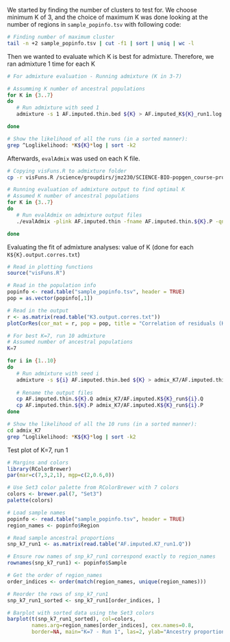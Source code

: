 We started by finding the number of clusters to test for. 
We choose minimum K of 3, and the choice of maximum K was done looking at the number of regions in `sample_popinfo.tsv` with following code: 

```bash
# Finding number of maximum cluster
tail -n +2 sample_popinfo.tsv | cut -f1 | sort | uniq | wc -l
```
Then we wanted to evaluate which K is best for admixture. Therefore, we ran admixture 1 time for each K

```bash
# For admixture evaluation - Running admixture (K in 3-7)

# Assumming K number of ancestral populations
for K in {3..7}
do
   # Run admixture with seed 1
   admixture -s 1 AF.imputed.thin.bed ${K} > AF.imputed_K${K}_run1.log

done

# Show the likelihood of all the runs (in a sorted manner):
grep ^Loglikelihood: *K${K}*log | sort -k2
```
Afterwards, `evalAdmix` was used on each K file.

```bash
# Copying visFuns.R to admixture folder
cp -r visFuns.R /science/groupdirs/jmz230/SCIENCE-BIO-popgen_course-project/Group2_ArcticFox/admixture/

# Running evaluation of admixture output to find optimal K
# Assumed K number of ancestral populations
for K in {3..7}
do
   # Run evalAdmix on admixture output files
   ./evalAdmix -plink AF.imputed.thin -fname AF.imputed.thin.${K}.P -qname AF.imputed.thin.${K}.Q -o K${K}.output.corres.txt

done
```

Evaluating the fit of admixture analyses: value of K (done for each `K${K}.output.corres.txt`)
```R
# Read in plotting functions
source("visFuns.R")

# Read in the population info
popinfo <- read.table("sample_popinfo.tsv", header = TRUE)
pop = as.vector(popinfo[,1])

# Read in the output 
r <- as.matrix(read.table("K3.output.corres.txt"))
plotCorRes(cor_mat = r, pop = pop, title = "Correlation of residuals (K=3)", max_z=0.15, min_z=-0.15)
```

```bash
# For best K=7, run 10 admixture
# Assumed number of ancestral populations 
K=7

for i in {1..10}
do
   # Run admixture with seed i
   admixture -s ${i} AF.imputed.thin.bed ${K} > admix_K7/AF.imputed.thin.K${K}_run${i}.log
   
   # Rename the output files
   cp AF.imputed.thin.${K}.Q admix_K7/AF.imputed.K${K}_run${i}.Q
   cp AF.imputed.thin.${K}.P admix_K7/AF.imputed.K${K}_run${i}.P
done

# Show the likelihood of all the 10 runs (in a sorted manner):
cd admix_K7
grep ^Loglikelihood: *K${K}*log | sort -k2
```


Test plot of K=7, run 1
```R
# Margins and colors
library(RColorBrewer)
par(mar=c(7,3,2,1), mgp=c(2,0.6,0))

# Use Set3 color palette from RColorBrewer with 7 colors
colors <- brewer.pal(7, "Set3")
palette(colors)

# Load sample names
popinfo <- read.table("sample_popinfo.tsv", header = TRUE)
region_names <- popinfo$Region

# Read sample ancestral proportions
snp_k7_run1 <- as.matrix(read.table("AF.imputed.K7_run1.Q"))

# Ensure row names of snp_k7_run1 correspond exactly to region_names
rownames(snp_k7_run1) <- popinfo$Sample

# Get the order of region_names
order_indices <- order(match(region_names, unique(region_names)))

# Reorder the rows of snp_k7_run1
snp_k7_run1_sorted <- snp_k7_run1[order_indices, ]

# Barplot with sorted data using the Set3 colors
barplot(t(snp_k7_run1_sorted), col=colors, 
        names.arg=region_names[order_indices], cex.names=0.8,
        border=NA, main="K=7 - Run 1", las=2, ylab="Ancestry proportion")

```
